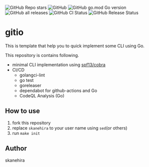 ![GitHub Repo stars](https://img.shields.io/github/stars/skanehira/gitio?style=social)
![GitHub](https://img.shields.io/github/license/skanehira/gitio)
![GitHub go.mod Go version](https://img.shields.io/github/go-mod/go-version/skanehira/gitio)
![GitHub all releases](https://img.shields.io/github/downloads/skanehira/gitio/total)
![GitHub CI Status](https://img.shields.io/github/workflow/status/skanehira/gitio/ci?label=CI)
![GitHub Release Status](https://img.shields.io/github/workflow/status/skanehira/gitio/Release?label=release)

# gitio
This is template that help you to quick implement some CLI using Go.

This repository is contains following.

- minimal CLI implementation using [spf13/cobra](https://github.com/spf13/cobra)
- CI/CD
  - golangci-lint
  - go test
  - goreleaser
  - dependabot for github-actions and Go
  - CodeQL Analysis (Go)

## How to use
1. fork this repository
2. replace `skanehira` to your user name using `sed`(or others)
3. run `make init`

## Author
skanehira
